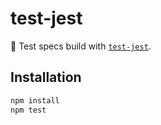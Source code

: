 # test-jest

:ledger: Test specs build with [`test-jest`](https://facebook.github.io/jest/).

## Installation

```bash
npm install
npm test
```

